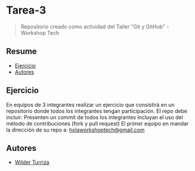 # Tarea-3
> Repositorio creado como actividad del Taller "Git y GitHub" - Workshop Tech

## Resume
  - [Ejercicio](#Ejercicio)
  - [Autores](#Autores)

## Ejercicio

En equipos de 3 integrantes realizar un ejercicio que consistirá en un repositorio donde todos los integrantes tengan participación. El repo debe incluir:
Presenten un commit de todos los integrantes
Incluyan el uso del método de contribuciones (fork y pull request)
El primer equipo en mandar la dirección de su repo a: holaworkshoptech@gmail.com

## Autores

  - [Wilder Turriza](https://github.com/WilderTurriza)